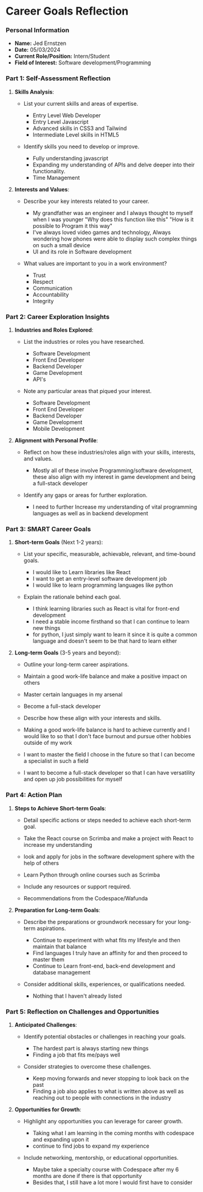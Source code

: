 
# Career Goals Reflection

### Personal Information

- **Name:** Jed Ernstzen
- **Date:** 05/03/2024
- **Current Role/Position:** Intern/Student
- **Field of Interest:** Software development/Programming

### Part 1: Self-Assessment Reflection

1. **Skills Analysis**:
    
    - List your current skills and areas of expertise.
      - Entry Level Web Developer
      - Entry Level Javascript
      - Advanced skills in CSS3 and Tailwind
      - Intermediate Level skills in HTML5

    - Identify skills you need to develop or improve.
      - Fully understanding javascript
      - Expanding my understanding of APIs and delve deeper into their functionality.
      - Time Management

2. **Interests and Values**:
    
    - Describe your key interests related to your career.
      - My grandfather was an engineer and I always thought to myself when I was younger "Why does this function like this" "How is it possible to Program it this way"
      - I've always loved video games and technology, Always wondering how phones were able to display such complex things on such a small device
      - UI and its role in Software development

    - What values are important to you in a work environment?
      - Trust
      - Respect
      - Communication
      - Accountability
      - Integrity

### Part 2: Career Exploration Insights

1. **Industries and Roles Explored**:
    
    - List the industries or roles you have researched.
       - Software Development
       - Front End Developer
       - Backend Developer
       - Game Development
       - API's

    - Note any particular areas that piqued your interest.
       - Software Development
       - Front End Developer
       - Backend Developer
       - Game Development
       - Mobile Development

2. **Alignment with Personal Profile**:
    
    - Reflect on how these industries/roles align with your skills, interests, and values.
      - Mostly all of these involve Programming/software development, these also align with my interest in game development and being a full-stack developer 

    - Identify any gaps or areas for further exploration.
      - I need to further Increase my understanding of vital programming languages as well as in backend development

### Part 3: SMART Career Goals

1. **Short-term Goals** (Next 1-2 years):
    
    - List your specific, measurable, achievable, relevant, and time-bound goals.
      - I would like to Learn libraries like React
      - I want to get an entry-level software development job
      - I would like to learn programming languages like python

    - Explain the rationale behind each goal.
      - I think learning libraries such as React is vital for front-end development
      - I need a stable income firsthand so that I can continue to learn new things
      - for python, I just simply want to learn it since it is quite a common language and doesn't seem to be that hard to learn either

2. **Long-term Goals** (3-5 years and beyond):
    
    - Outline your long-term career aspirations.

    - Maintain a good work-life balance and make a positive impact on others
    - Master certain languages in my arsenal
    - Become a full-stack developer

    - Describe how these align with your interests and skills.

    - Making a good work-life balance is hard to achieve currently and I would like to so that I don't face burnout and pursue other hobbies outside of my work
    - I want to master the field I choose in the future so that I can become a specialist in such a field
    - I want to become a full-stack developer so that I can have versatility and open up job possibilities for myself

### Part 4: Action Plan

1. **Steps to Achieve Short-term Goals**:
    
    - Detail specific actions or steps needed to achieve each short-term goal.

     - Take the React course on Scrimba and make a project with React to increase my understanding
     - look and apply for jobs in the software development sphere with the help of others
     - Learn Python through online courses such as Scrimba

    - Include any resources or support required.
     - Recommendations from the Codespace/Wafunda

2. **Preparation for Long-term Goals**:
    
    - Describe the preparations or groundwork necessary for your long-term aspirations.

      - Continue to experiment with what fits my lifestyle and then maintain that balance
      - Find languages I truly have an affinity for and then proceed to master them
      - Continue to Learn front-end, back-end development and database management

    - Consider additional skills, experiences, or qualifications needed.

      - Nothing that I haven't already listed
      

### Part 5: Reflection on Challenges and Opportunities

1. **Anticipated Challenges**:
    
    - Identify potential obstacles or challenges in reaching your goals.
     
      - The hardest part is always starting new things
      - Finding a job that fits me/pays well

    - Consider strategies to overcome these challenges.

      - Keep moving forwards and never stopping to look back on the past
      - Finding a job also applies to what is written above as well as reaching out to people with connections in the industry

2. **Opportunities for Growth**:
    
    - Highlight any opportunities you can leverage for career growth.

      - Taking what I am learning in the coming months with codespace and expanding upon it
      - continue to find jobs to expand my experience

    - Include networking, mentorship, or educational opportunities.
     
      - Maybe take a specialty course with Codespace after my 6 months are done if there is that opportunity
      - Besides that, I still have a lot more I would first have to consider


